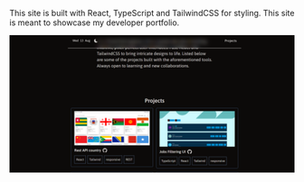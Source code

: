 This site is built with React, TypeScript and TailwindCSS for styling.
This site is meant to showcase my developer portfolio.

![screenshot of webpage](image.png)
